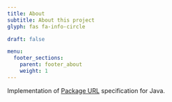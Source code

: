 ```yaml
---
title: About
subtitle: About this project
glyph: fas fa-info-circle

draft: false

menu:
  footer_sections:
    parent: footer_about
    weight: 1
---
```


Implementation of [Package URL](https://github.com/package-url/purl-spec) specification for Java.

